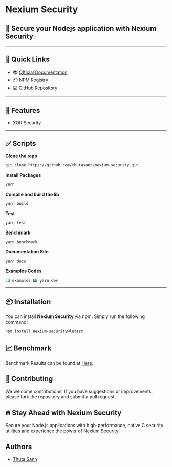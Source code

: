 # **Nexium Security**

## 🌌 **Secure your Nodejs application with Nexium Security**

---

## 🔗 Quick Links

- 📚 [Official Documentation](https://nexium-docs.vercel.app)
- 📦 [NPM Registry](https://www.npmjs.com/package/nexium-security)
- 💻 [GitHub Repository](https://github.com/thutasann/nexium-security)

---

## 🚀 **Features**

- XOR Security

---

## ✅ Scripts

**Clone the repo**

```bash
git clone https://github.com/thutasann/nexium-security.git
```

**Install Packages**

```bash
yarn
```

**Compile and build the lib**

```bash
yarn build
```

**Test**

```bash
yarn test
```

**Benchmark**

```bash
yarn benchmark
```

**Documentation Site**

```bash
yarn docs
```

**Examples Codes**

```bash
cd examples && yarn dev
```

---

## 📦 **Installation**

You can install **Nexium Security** via npm. Simply run the following command:

```bash
npm install nexium-security@latest
```

## 📈 Benchmark

Benchmark Results can be found at [Here](./__test__/benchmark/results/).

## 🤝 Contributing

We welcome contributions! If you have suggestions or improvements, please fork the repository and submit a pull request.

## 🔥 Stay Ahead with Nexium Security

Secure your Node.js applications with high-performance, native C security utilities and experience the power of Nexium Security!

## Authors

- [Thuta Sann](https://github.com/thutasann)
